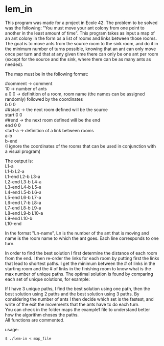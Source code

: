 # lem_in
This program was made for a project in Ecole 42. The problem to be solved was the following: 
"You must move your ant colony from one point to another in the least amount of time". 
This program takes as input a map of an ant colony in the form os a list of rooms and links between those rooms. 
The goal is to move ants from the source room to the sink room, and do it in the minimum number of turns possible, 
knowing that an ant can only move once per turn and that at any given time there can only be one ant per room 
(except for the source and the sink, where there can be as many ants as needed).

The map must be in the following format:

#comment   -> comment  
10          -> number of ants  
a 0 0       -> definition of a room, room name (the names can be assigned randomly) followed by the coordinates  
b 0 0  
##start     -> the next room defined will be the source  
start 0 0  
##end       -> the next room defined will be the end  
end 0 0  
start-a     -> definition of a link between rooms  
a-b  
b-end  
(I ignore the coordinates of the rooms that can be used in conjunction with a visual program)  

The output is:  
L1-a  
L1-b L2-a  
L1-end L2-b L3-a  
L2-end L3-b L4-a  
L3-end L4-b L5-a  
L4-end L5-b L6-a  
L5-end L6-b L7-a  
L6-end L7-b L8-a  
L7-end L8-b L9-a  
L8-end L9-b L10-a  
L9-end L10-b  
L10-end  

In the format "Ln-name", Ln is the number of the ant that is moving and name is the room name to which the ant goes.
Each line corresponds to one turn.  

In order to find the best solution I first determine the distance of each room from the end.
I then re-order the links for each room by putting first the links that lead to shortest paths.
I get the minimum between the # of links in the starting room and the # of links in the finishing room to know what is the max number of unique paths.
The optimal solution is found by comparing each set of unique solutions, for example:  

If I have 3 unique paths, I find the best solution using one path, then the best solution using 2 paths and the best solution using 3 paths.
By considering the number of ants I then decide which set is the fastest, and  write of the exit the movements that the ants have to do each turn.  
You can check in the folder maps the example1 file to understand better how the algorithm choses the paths.  
All functions are commented.

usage:
```
$ ./lem-in < map_file
```
